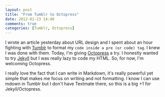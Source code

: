 ```yaml
---
layout: post
title: "From Tumblr to Octopress"
date: 2012-01-23 14:40
comments: true
categories: [Tumblr, Octopress]
---
```


I wrote an article yesterday about URL design and I spent about an hour fighting with [Tumblr](http://tumblr.com/) to format my `code inside a pre (or code) tag`. I knew I was done with them. Today, I'm giving [Octopress](http://octopress.org/) a try. I honestly wanted to try [Jekyll](http://jekyllrb.com/) but I was really lazy to code my HTML. So, for now, I'm welcoming Octopress.

I really love the fact that I can write in Markdown, it's really powerful yet simple that makes me focus on writing and not formatting. I know I can use mdown in Tumblr but I don't have Textmate there, so this is a big +1 for Jekyll/Octopress.
